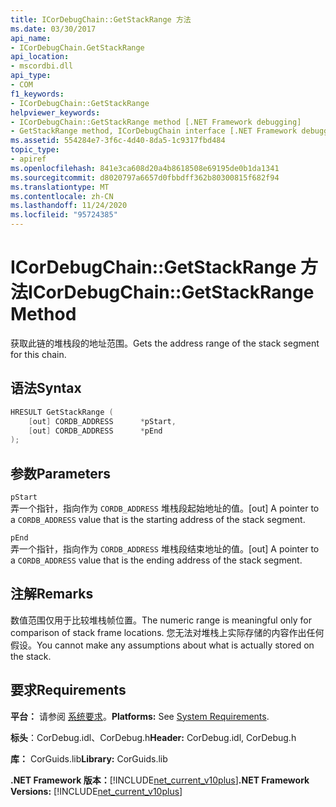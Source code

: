 ```yaml
---
title: ICorDebugChain::GetStackRange 方法
ms.date: 03/30/2017
api_name:
- ICorDebugChain.GetStackRange
api_location:
- mscordbi.dll
api_type:
- COM
f1_keywords:
- ICorDebugChain::GetStackRange
helpviewer_keywords:
- ICorDebugChain::GetStackRange method [.NET Framework debugging]
- GetStackRange method, ICorDebugChain interface [.NET Framework debugging]
ms.assetid: 554284e7-3f6c-4d40-8da5-1c9317fbd484
topic_type:
- apiref
ms.openlocfilehash: 841e3ca608d20a4b8618508e69195de0b1da1341
ms.sourcegitcommit: d8020797a6657d0fbbdff362b80300815f682f94
ms.translationtype: MT
ms.contentlocale: zh-CN
ms.lasthandoff: 11/24/2020
ms.locfileid: "95724385"
---
```

# <a name="icordebugchaingetstackrange-method"></a><span data-ttu-id="4a525-102">ICorDebugChain::GetStackRange 方法</span><span class="sxs-lookup"><span data-stu-id="4a525-102">ICorDebugChain::GetStackRange Method</span></span>

<span data-ttu-id="4a525-103">获取此链的堆栈段的地址范围。</span><span class="sxs-lookup"><span data-stu-id="4a525-103">Gets the address range of the stack segment for this chain.</span></span>  
  
## <a name="syntax"></a><span data-ttu-id="4a525-104">语法</span><span class="sxs-lookup"><span data-stu-id="4a525-104">Syntax</span></span>  
  
```cpp  
HRESULT GetStackRange (  
    [out] CORDB_ADDRESS      *pStart,
    [out] CORDB_ADDRESS      *pEnd  
);  
```  
  
## <a name="parameters"></a><span data-ttu-id="4a525-105">参数</span><span class="sxs-lookup"><span data-stu-id="4a525-105">Parameters</span></span>  

 `pStart`  
 <span data-ttu-id="4a525-106">弄一个指针，指向作为 `CORDB_ADDRESS` 堆栈段起始地址的值。</span><span class="sxs-lookup"><span data-stu-id="4a525-106">[out] A pointer to a `CORDB_ADDRESS` value that is the starting address of the stack segment.</span></span>  
  
 `pEnd`  
 <span data-ttu-id="4a525-107">弄一个指针，指向作为 `CORDB_ADDRESS` 堆栈段结束地址的值。</span><span class="sxs-lookup"><span data-stu-id="4a525-107">[out] A pointer to a `CORDB_ADDRESS` value that is the ending address of the stack segment.</span></span>  
  
## <a name="remarks"></a><span data-ttu-id="4a525-108">注解</span><span class="sxs-lookup"><span data-stu-id="4a525-108">Remarks</span></span>  

 <span data-ttu-id="4a525-109">数值范围仅用于比较堆栈帧位置。</span><span class="sxs-lookup"><span data-stu-id="4a525-109">The numeric range is meaningful only for comparison of stack frame locations.</span></span> <span data-ttu-id="4a525-110">您无法对堆栈上实际存储的内容作出任何假设。</span><span class="sxs-lookup"><span data-stu-id="4a525-110">You cannot make any assumptions about what is actually stored on the stack.</span></span>  
  
## <a name="requirements"></a><span data-ttu-id="4a525-111">要求</span><span class="sxs-lookup"><span data-stu-id="4a525-111">Requirements</span></span>  

 <span data-ttu-id="4a525-112">**平台：** 请参阅 [系统要求](../../get-started/system-requirements.md)。</span><span class="sxs-lookup"><span data-stu-id="4a525-112">**Platforms:** See [System Requirements](../../get-started/system-requirements.md).</span></span>  
  
 <span data-ttu-id="4a525-113">**标头**：CorDebug.idl、CorDebug.h</span><span class="sxs-lookup"><span data-stu-id="4a525-113">**Header:** CorDebug.idl, CorDebug.h</span></span>  
  
 <span data-ttu-id="4a525-114">**库：** CorGuids.lib</span><span class="sxs-lookup"><span data-stu-id="4a525-114">**Library:** CorGuids.lib</span></span>  
  
 <span data-ttu-id="4a525-115">**.NET Framework 版本：**[!INCLUDE[net_current_v10plus](../../../../includes/net-current-v10plus-md.md)]</span><span class="sxs-lookup"><span data-stu-id="4a525-115">**.NET Framework Versions:** [!INCLUDE[net_current_v10plus](../../../../includes/net-current-v10plus-md.md)]</span></span>
